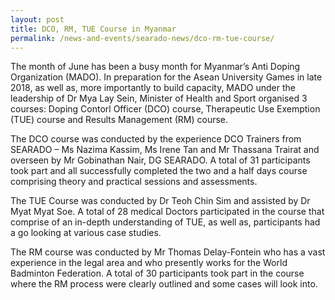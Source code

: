 ```yaml
---
layout: post
title: DCO, RM, TUE Course in Myanmar
permalink: /news-and-events/searado-news/dco-rm-tue-course/
---
```

The month of June has been a busy month for Myanmar’s Anti Doping Organization (MADO). In preparation for the Asean University Games in late 2018, as well as, more importantly to build capacity, MADO under the leadership of Dr Mya Lay Sein, Minister of Health and Sport organised 3 courses: Doping Contorl Officer (DCO) course, Therapeutic Use Exemption (TUE) course and Results Management (RM) course.

The DCO course was conducted by the experience DCO Trainers from SEARADO – Ms Nazima Kassim, Ms Irene Tan and Mr Thassana Trairat and overseen by Mr Gobinathan Nair, DG SEARADO. A total of 31 participants took part and all successfully completed the two and a half days course comprising theory and practical sessions and assessments.

The TUE Course was conducted by Dr Teoh Chin Sim and assisted by Dr Myat Myat Soe. A total of 28 medical Doctors participated in the course that comprise of an in-depth understanding of TUE, as well as, participants had a go looking at various case studies.

The RM course was conducted by Mr Thomas Delay-Fontein who has a vast experience in the legal area and who presently works for the World Badminton Federation. A total of 30 participants took part in the course where the RM process were clearly outlined and some cases will look into.

